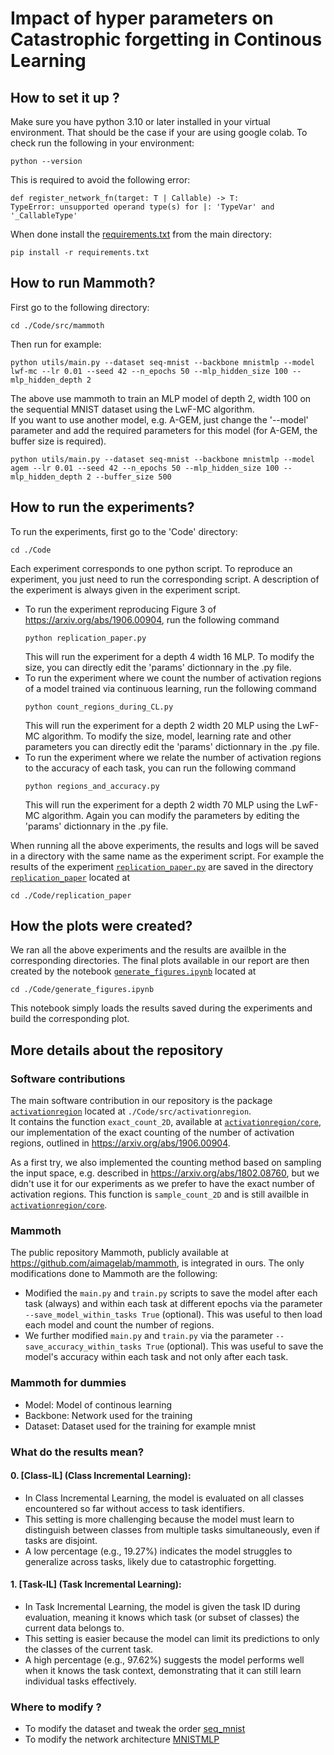 # Impact of hyper parameters on Catastrophic forgetting in Continous Learning

## How to set it up ? 

Make sure you have python 3.10 or later installed in your virtual environment.
That should be the case if your are using google colab. To check run the following in your environment:

```
python --version
```
This is required to avoid the following error:

```
def register_network_fn(target: T | Callable) -> T:
TypeError: unsupported operand type(s) for |: 'TypeVar' and '_CallableType'
```

When done install the [requirements.txt](./requirements.txt) from the main directory:

```
pip install -r requirements.txt
```

## How to run Mammoth?  
First go to the following directory: 
```
cd ./Code/src/mammoth
```

Then run for example:
```
python utils/main.py --dataset seq-mnist --backbone mnistmlp --model lwf-mc --lr 0.01 --seed 42 --n_epochs 50 --mlp_hidden_size 100 --mlp_hidden_depth 2

```
The above use mammoth to train an MLP model of depth 2, width 100 on the sequential MNIST dataset using the LwF-MC algorithm.  
If you want to use another model, e.g. A-GEM, just change the '--model' parameter and add the required parameters for this model (for A-GEM, the buffer size is required).

```
python utils/main.py --dataset seq-mnist --backbone mnistmlp --model agem --lr 0.01 --seed 42 --n_epochs 50 --mlp_hidden_size 100 --mlp_hidden_depth 2 --buffer_size 500
```

## How to run the experiments?
To run the experiments, first go to the 'Code' directory:
```
cd ./Code
```
Each experiment corresponds to one python script. To reproduce an experiment, you just need to run the corresponding script. A description of the experiment is always given in the experiment script.  
- To run the experiment reproducing Figure 3 of https://arxiv.org/abs/1906.00904, run the following command
  ```
  python replication_paper.py
  ```
  This will run the experiment for a depth 4 width 16 MLP. To modify the size, you can directly edit the 'params' dictionnary in the .py file.
- To run the experiment where we count the number of activation regions of a model trained via continuous learning, run the following command
  ```
  python count_regions_during_CL.py
  ```
  This will run the experiment for a depth 2 width 20 MLP using the LwF-MC algorithm. To modify the size, model, learning rate and other parameters you can directly edit the 'params' dictionnary in the .py file.
- To run the experiment where we relate the number of activation regions to the accuracy of each task, you can run the following command
  ```
  python regions_and_accuracy.py
  ```
  This will run the experiment for a depth 2 width 70 MLP using the LwF-MC algorithm. Again you can modify the parameters by editing the 'params' dictionnary in the .py file.

When running all the above experiments, the results and logs will be saved in a directory with the same name as the experiment script.
For example the results of the experiment [`replication_paper.py`](./Code/replication_paper.py) are saved in the directory [`replication_paper`](./Code/replication_paper) located at
```
cd ./Code/replication_paper
```

## How the plots were created?
We ran all the above experiments and the results are availble in the corresponding directories. The final plots available in our report are then created by the notebook [`generate_figures.ipynb`](./Code/generate_figures.ipynb) located at
```
cd ./Code/generate_figures.ipynb
```
This notebook simply loads the results saved during the experiments and build the corresponding plot.  


## More details about the repository

### Software contributions
The main software contribution in our repository is the package [`activationregion`](./Code/src/activationregion) located at `./Code/src/activationregion`.  
It contains the function `exact_count_2D`, available at [`activationregion/core`](./Code/src/activationregion/core), our implementation of the exact counting of the number of activation regions, outlined in https://arxiv.org/abs/1906.00904.  

As a first try, we also implemented the counting method based on sampling the input space, e.g. described in https://arxiv.org/abs/1802.08760, but we didn't use it for our experiments as we prefer to have the exact number of activation regions. This function is `sample_count_2D` and is still availble in [`activationregion/core`](./Code/src/activationregion/core).

### Mammoth
The public repository Mammoth, publicly available at https://github.com/aimagelab/mammoth, is integrated in ours. The only modifications done to Mammoth are the following:
- Modified the `main.py` and `train.py` scripts to save the model after each task (always) and within each task at different epochs via the parameter `--save_model_within_tasks True` (optional). This was useful to then load each model and count the number of regions.  
- We further modified `main.py` and `train.py` via the parameter `--save_accuracy_within_tasks True` (optional). This was useful to save the model's accuracy within each task and not only after each task. 

### Mammoth for dummies

* Model: Model of continous learning
* Backbone: Network used for the training
* Dataset: Dataset used for the training for example mnist

### What do the results mean?

#### 0. [Class-IL] (Class Incremental Learning):
* In Class Incremental Learning, the model is evaluated on all classes encountered so far without access to task identifiers.
* This setting is more challenging because the model must learn to distinguish between classes from multiple tasks simultaneously, even if tasks are disjoint.
* A low percentage (e.g., 19.27%) indicates the model struggles to generalize across tasks, likely due to catastrophic forgetting.
#### 1. [Task-IL] (Task Incremental Learning):
* In Task Incremental Learning, the model is given the task ID during evaluation, meaning it knows which task (or subset of classes) the current data belongs to.
* This setting is easier because the model can limit its predictions to only the classes of the current task.
* A high percentage (e.g., 97.62%) suggests the model performs well when it knows the task context, demonstrating that it can still learn individual tasks effectively.

### Where to modify ?
* To modify the dataset and tweak the order [seq_mnist](./Code/src/mammoth/datasets/seq_mnist.py)
* To modify the network architecture [MNISTMLP](./Code/src/mammoth/backbone/MNISTMLP.py)
